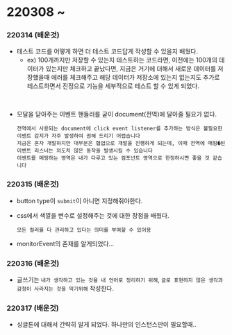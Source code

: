 # 220308 ~


### 220314 (배운것)

- 테스트 코드를 어떻게 하면 더 테스트 코드답게 작성할 수 있을지 배웠다.
    - ex) 100개까지만 저장할 수 있는지 테스트하는 코드라면, 이전에는 100개의 데이터가 있는지만 체크하고 끝났다면, 지금은 거기에 더해서 새로운 데이터를 저장했을때 에러를 체크해주고 해당 데이터가 저장소에 있는지 없는지도 추가로 테스트하면서 진정으로 기능을 세부적으로 테스트 할 수 있게 되었다.

<br>

- 모달을 닫아주는 이벤트 핸들러를 굳이 document(전역)에 달아줄 필요가 없다. 
    ```
    전역에서 사용되는 document에 click event listener를 추가하는 방식은 불필요한 이벤트 감지가 자주 발생하여 권해 드리기 어렵습니다
    지금은 혼자 개발하지만 대부분은 협업으로 개발을 진행하게 되는데, 이때 전역에 매핑�된 이벤트 리스너는 의도치 않은 동작을 발생시킬 수 있습니다
    이벤트를 매핑하는 영역은 내가 다루고 있는 컴포넌트 영역으로 한정하시면 좋을 것 같습니다
    ```



### 220315 (배운것)

- button type이 `submit`이 아니면 지정해줘야한다.
- css에서 색깔을 변수로 설정해주는 것에 대한 장점을 배웠다.
    ```
    모든 컬러를 다 관리하고 있다는 의미를 부여할 수 있어용
    ```

- monitorEvent의 존재를 알게되었다...


### 220316 (배운것)

- 글쓰기는 `내가 생각하고 있는 것을 내 언어로 정리하기 위해`, `글로 표현하지 않은 생각과 감정이 사라지는 것을 막기위해` 작성한다.


### 220317 (배운것)

- 싱글톤에 대해서 간략히 알게 되었다. 하나만의 인스턴스만이 필요할때..
